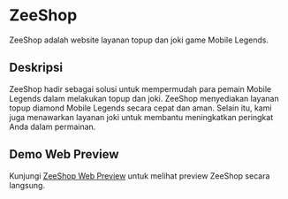 # ZeeShop

ZeeShop adalah website layanan topup dan joki game Mobile Legends.

## Deskripsi

ZeeShop hadir sebagai solusi untuk mempermudah para pemain Mobile Legends dalam melakukan topup dan joki. ZeeShop menyediakan layanan topup diamond Mobile Legends secara cepat dan aman. Selain itu, kami juga menawarkan layanan joki untuk membantu meningkatkan peringkat Anda dalam permainan.

## Demo Web Preview

Kunjungi [ZeeShop Web Preview](#) untuk melihat preview ZeeShop secara langsung.
